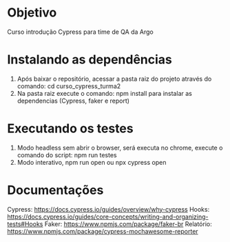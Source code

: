 # Objetivo
Curso introdução Cypress para time de QA da Argo

# Instalando as dependências
1. Após baixar o repositório, acessar a pasta raiz do projeto através do comando: cd curso_cypress_turma2
2. Na pasta raiz execute o comando: npm install para instalar as dependencias (Cypress, faker e report)

# Executando os testes
1. Modo headless sem abrir o browser, será executa no chrome, execute o comando do script: npm run testes
2. Modo interativo, npm run open ou npx cypress open

# Documentações
Cypress: https://docs.cypress.io/guides/overview/why-cypress
Hooks: https://docs.cypress.io/guides/core-concepts/writing-and-organizing-tests#Hooks
Faker: https://www.npmjs.com/package/faker-br
Relatório: https://www.npmjs.com/package/cypress-mochawesome-reporter